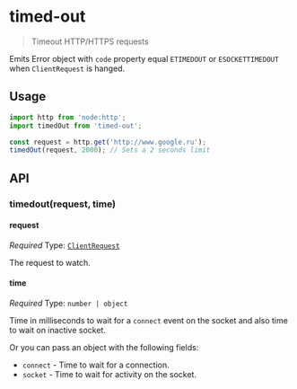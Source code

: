 # timed-out

> Timeout HTTP/HTTPS requests

Emits Error object with `code` property equal `ETIMEDOUT` or `ESOCKETTIMEDOUT` when `ClientRequest` is hanged.

## Usage

```js
import http from 'node:http';
import timedOut from 'timed-out';

const request = http.get('http://www.google.ru');
timedOut(request, 2000); // Sets a 2 seconds limit
```

## API

### timedout(request, time)

#### request

*Required*
Type: [`ClientRequest`](https://nodejs.org/api/http.html#http_class_http_clientrequest)

The request to watch.

#### time

*Required*
Type: `number | object`

Time in milliseconds to wait for a `connect` event on the socket and also time to wait on inactive socket.

Or you can pass an object with the following fields:

- `connect` - Time to wait for a connection.
- `socket`  - Time to wait for activity on the socket.
